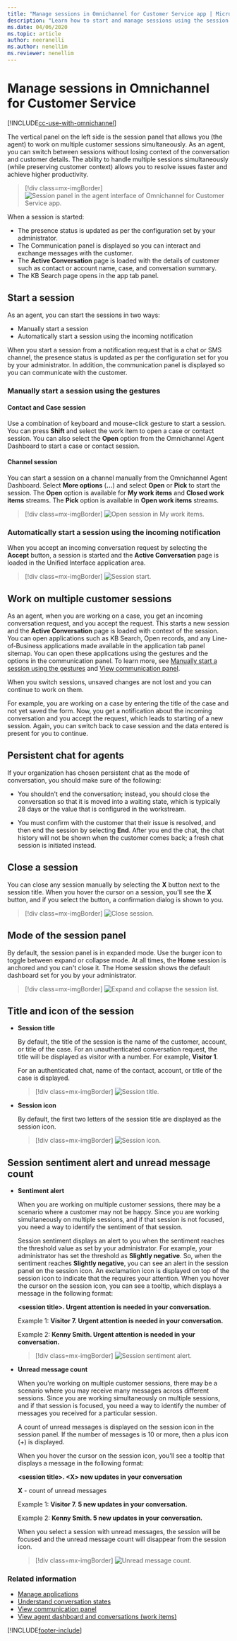 ```yaml
---
title: "Manage sessions in Omnichannel for Customer Service app | MicrosoftDocs"
description: "Learn how to start and manage sessions using the session panel in Omnichannel for Customer Service app."
ms.date: 04/06/2020
ms.topic: article
author: neeranelli
ms.author: nenellim
ms.reviewer: nenellim
---
```


# Manage sessions in Omnichannel for Customer Service

[!INCLUDE[cc-use-with-omnichannel](../../includes/cc-use-with-omnichannel.md)]

The vertical panel on the left side is the session panel that allows you (the agent) to work on multiple customer sessions simultaneously. As an agent, you can switch between sessions without losing context of the conversation and customer details. The ability to handle multiple sessions simultaneously (while preserving customer context) allows you to resolve issues faster and achieve higher productivity.

> [!div class=mx-imgBorder]
> ![Session panel in the agent interface of Omnichannel for Customer Service app.](../media/oceh-agent-interface-session-panel.png "Session panel in Omnichannel for Customer Service app")

When a session is started:

- The presence status is updated as per the configuration set by your administrator.
- The Communication panel is displayed so you can interact and exchange messages with the customer.
- The **Active Conversation** page is loaded with the details of customer such as contact or account name, case, and conversation summary.
- The KB Search page opens in the app tab panel.

## Start a session

As an agent, you can start the sessions in two ways:

- Manually start a session
- Automatically start a session using the incoming notification
 
When you start a session from a notification request that is a chat or SMS channel, the presence status is updated as per the configuration set for you by your administrator. In addition, the communication panel is displayed so you can communicate with the customer.

### Manually start a session using the gestures

#### Contact and Case session

Use a combination of keyboard and mouse-click gesture to start a session. You can press **Shift** and select the work item to open a case or contact session. You can also select the **Open** option from the Omnichannel Agent Dashboard to start a case or contact session.

#### Channel session

You can start a session on a channel manually from the Omnichannel Agent Dashboard. Select **More options** (**...**) and select **Open** or **Pick** to start the session. The **Open** option is available for **My work items** and **Closed work items** streams. The **Pick** option is available in **Open work items** streams.

 > [!div class=mx-imgBorder]
 > ![Open session in My work items.](../media/oc-open-work-item-my-work-items.png "Open session in My work items") 

### Automatically start a session using the incoming notification

When you accept an incoming conversation request by selecting the **Accept** button, a session is started and the **Active Conversation** page is loaded in the Unified Interface application area.

 > [!div class=mx-imgBorder]
 > ![Session start.](../media/oceh-session-start.png "Session start")

## Work on multiple customer sessions

As an agent, when you are working on a case, you get an incoming conversation request, and you accept the request. This starts a new session and the **Active Conversation** page is loaded with context of the session. You can open applications such as KB Search, Open records, and any Line-of-Business applications made available in the application tab panel sitemap. You can open these applications using the gestures and the options in the communication panel. To learn more, see [Manually start a session using the gestures](#manually-start-a-session-using-the-gestures) and [View communication panel](oc-conversation-control.md).

When you switch sessions, unsaved changes are not lost and you can continue to work on them.

For example, you are working on a case by entering the title of the case and not yet saved the form. Now, you get a notification about the incoming conversation and you accept the request, which leads to starting of a new session. Again, you can switch back to case session and the data entered is present for you to continue.

## Persistent chat for agents

If your organization has chosen persistent chat as the mode of conversation, you should make sure of the following: 

- You shouldn't end the conversation; instead, you should close the conversation so that it is moved into a waiting state, which is typically 28 days or the value that is configured in the workstream.

- You must confirm with the customer that their issue is resolved, and then end the session by selecting **End**. After you end the chat, the chat history will not be shown when the customer comes back; a fresh chat session is initiated instead.


## Close a session

You can close any session manually by selecting the **X** button next to the session title. When you hover the cursor on a session, you'll see the **X** button, and if you select the button, a confirmation dialog is shown to you.

   > [!div class=mx-imgBorder]
   > ![Close session.](../media/close-session.png "Close session")

## Mode of the session panel

By default, the session panel is in expanded mode. Use the burger icon to toggle between expand or collapse mode.
At all times, the **Home** session is anchored and you can't close it. The Home session shows the default dashboard set for you by your administrator.

   > [!div class=mx-imgBorder]
   > ![Expand and collapse the session list.](../media/expand-collapse-session-list.png "Expand and collapse the session list")


## Title and icon of the session

- **Session title**

    By default, the title of the session is the name of the customer, account, or title of the case. For an unauthenticated conversation request, the title will be displayed as visitor with a number. For example, **Visitor 1**.
    
    For an authenticated chat, name of the contact, account, or title of the case is displayed.

    > [!div class=mx-imgBorder]
    > ![Session title.](../media/oceh-session-title.png "Session title")

- **Session icon**

    By default, the first two letters of the session title are displayed as the session icon.

    > [!div class=mx-imgBorder]
    > ![Session icon.](../media/oceh-session-icon.png "Session icon")

## Session sentiment alert and unread message count

- **Sentiment alert**

    When you are working on multiple customer sessions, there may be a scenario where a customer may not be happy. Since you are working simultaneously on multiple sessions, and if that session is not focused, you need a way to identify the sentiment of that session. 

    Session sentiment displays an alert to you when the sentiment reaches the threshold value as set by your administrator. For example, your administrator has set the threshold as **Slightly negative**. So, when the sentiment reaches **Slightly negative**, you can see an alert in the session panel on the session icon. An exclamation icon is displayed on top of the session icon to indicate that the requires your attention. When you hover the cursor on the session icon, you can see a tooltip, which displays a message in the following format: 
    
    **\<session title>. Urgent attention is needed in your conversation.**

    Example 1: **Visitor 7. Urgent attention is needed in your conversation.**

    Example 2: **Kenny Smith. Urgent attention is needed in your conversation.**

    > [!div class=mx-imgBorder]
    > ![Session sentiment alert.](../media/sentiment-agent1.png "Session sentiment alert")

- **Unread message count**

    When you're working on multiple customer sessions, there may be a scenario where you may receive many messages across different sessions. Since you are working simultaneously on multiple sessions, and if that session is focused, you need a way to identify the number of messages you received for a particular session. 

    A count of unread messages is displayed on the session icon in the session panel. If the number of messages is 10 or more, then a plus icon (+) is displayed.

    When you hover the cursor on the session icon, you'll see a tooltip that displays a message in the following format: 
    
    **\<session title>. \<X> new updates in your conversation**
    
    **X** - count of unread messages

    Example 1: **Visitor 7. 5 new updates in your conversation.**

    Example 2: **Kenny Smith. 5 new updates in your conversation.**

    When you select a session with unread messages, the session will be focused and the unread message count will disappear from the session icon.

    > [!div class=mx-imgBorder]
    > ![Unread message count.](../media/unread-message.png "Session icon")

### Related information

- [Manage applications](oc-manage-applications.md)
- [Understand conversation states](oc-conversation-state.md)
- [View communication panel](oc-conversation-control.md)
- [View agent dashboard and conversations (work items)](oc-agent-dashboard.md)


[!INCLUDE[footer-include](../../includes/footer-banner.md)]
